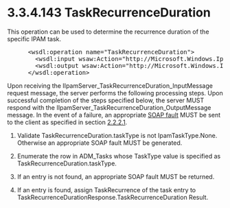<html dir="LTR" xmlns:mshelp="http://msdn.microsoft.com/mshelp" xmlns:ddue="http://ddue.schemas.microsoft.com/authoring/2003/5" xmlns:xlink="http://www.w3.org/1999/xlink" xmlns:tool="http://www.microsoft.com/tooltip">
 <body>
 <div id="header">
 <h1 class="heading">3.3.4.143 TaskRecurrenceDuration</h1>
 </div>
 <div id="mainSection">
 <div id="mainBody">
 <div id="allHistory" class="saveHistory"></div>
 <div id="sectionSection0" class="section" name="collapseableSection">
 

<p>This operation can be used to determine the recurrence
duration of the specific IPAM task.</p>

<dl>
<dd>
<div><pre> &lt;wsdl:operation name=&quot;TaskRecurrenceDuration&quot;&gt;
   &lt;wsdl:input wsaw:Action=&quot;http://Microsoft.Windows.Ipam/IIpamServer/TaskRecurrenceDuration&quot; message=&quot;ipam:IIpamServer_TaskRecurrenceDuration_InputMessage&quot; /&gt;
   &lt;wsdl:output wsaw:Action=&quot;http://Microsoft.Windows.Ipam/IIpamServer/TaskRecurrenceDurationResponse&quot; message=&quot;ipam:IIpamServer_TaskRecurrenceDuration_OutputMessage&quot; /&gt;
 &lt;/wsdl:operation&gt;
</pre></div>
</dd></dl>

<p>Upon receiving the IIpamServer_TaskRecurrenceDuration_InputMessage
request message, the server performs the following processing steps. Upon
successful completion of the steps specified below, the server MUST respond
with the IIpamServer_TaskRecurrenceDuration_OutputMessage message. In the event
of a failure, an appropriate <a href="21b4a631-8f28-420f-822f-c5f879d5046e.md#gt_ec8728a8-1a75-426f-8767-aa1932c7c19f">SOAP
fault</a> MUST be sent to the client as specified in section <a href="a90ad88d-2468-4ac1-bbb9-8f921d15bbc8.md">2.2.2.1</a>.</p>

<ol><li><p><span> </span>Validate TaskRecurrenceDuration.taskType
is not IpamTaskType.None. Otherwise an appropriate SOAP fault MUST be
generated.</p>

</li><li><p><span> </span>Enumerate the
row in ADM_Tasks whose TaskType value is specified as
TaskRecurrenceDuration.taskType.</p>

</li><li><p><span> </span>If an entry is
not found, an appropriate SOAP fault MUST be returned.</p>

</li><li><p><span> </span>If an entry is
found, assign TaskRecurrence of the task entry to
TaskRecurrenceDurationResponse.TaskRecurrenceDuration Result.</p>

</li></ol>
 </div>
 </div>
 </div>
 </body>
</html>